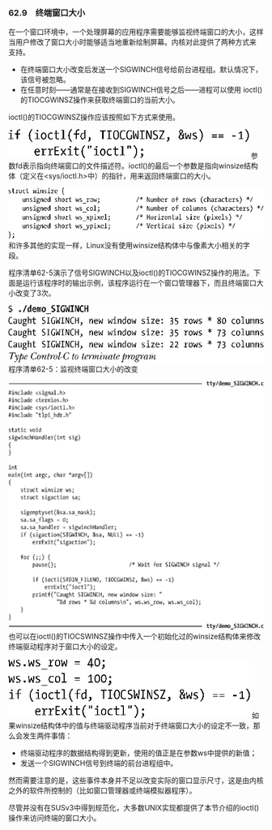 ### 62.9　终端窗口大小

在一个窗口环境中，一个处理屏幕的应用程序需要能够监视终端窗口的大小，这样当用户修改了窗口大小时能够适当地重新绘制屏幕。内核对此提供了两种方式来 支持。

+ 在终端窗口大小改变后发送一个SIGWINCH信号给前台进程组。默认情况下，该信号被忽略。
+ 在任意时刻——通常是在接收到SIGWINCH信号之后——进程可以使用 ioctl()的TIOCGWINSZ操作来获取终端窗口的当前大小。

ioctl()的TIOCGWINSZ操作应该按照如下方式来使用。



![1609.png](../images/1609.png)
参数fd表示指向终端窗口的文件描述符。ioctl()的最后一个参数是指向winsize结构体（定义在<sys/ioctl.h>中）的指针，用来返回终端窗口的大小。



![1610.png](../images/1610.png)
和许多其他的实现一样，Linux没有使用winsize结构体中与像素大小相关的字段。

程序清单62-5演示了信号SIGWINCH以及ioctl()的TIOCGWINSZ操作的用法。下面是运行该程序时的输出示例，该程序运行在一个窗口管理器下，而且终端窗口大小改变了3次。



![1611.png](../images/1611.png)
程序清单62-5：监视终端窗口大小的改变



![1612.png](../images/1612.png)
也可以在ioctl()的TIOCSWINSZ操作中传入一个初始化过的winsize结构体来修改终端驱动程序对于窗口大小的设定。



![1613.png](../images/1613.png)
如果winsize结构体中的值与终端驱动程序当前对于终端窗口大小的设定不一致，那么会发生两件事情：

+ 终端驱动程序的数据结构得到更新，使用的值正是在参数ws中提供的新值；
+ 发送一个SIGWINCH信号到终端的前台进程组中。

然而需要注意的是，这些事件本身并不足以改变实际的窗口显示尺寸，这是由内核之外的软件所控制的（比如窗口管理器或终端模拟器程序）。

尽管并没有在SUSv3中得到规范化，大多数UNIX实现都提供了本节介绍的ioctl()操作来访问终端的窗口大小。


